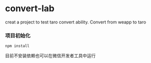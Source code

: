 # convert-lab
creat a project to test taro convert ability. Convert from weapp to taro

### 项目初始化
```
npm install
```
目前不安装依赖也可以在微信开发者工具中运行
